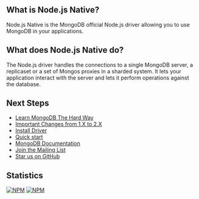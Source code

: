 ## What is Node.js Native?

Node.js Native is the MongoDB official Node.js driver allowing you to use MongoDB in your applications.

## What does Node.js Native do?

The Node.js driver handles the connections to a single MongoDB server, a replicaset or a set of Mongos proxies in a sharded system. It lets your application interact with the server and lets it perform operations against the database.

## Next Steps

 * [Learn MongoDB The Hard Way](http://learnmongodbthehardway.com/)
 * [Important Changes from 1.X to 2.X](../../meta/changes-from-1.0)
 * [Install Driver](../../overview/installing)
 * [Quick start](../../overview/quickstart)
 * [MongoDB Documentation](http://mongodb.org/)
 * [Join the Mailing List](../../community/mailing-list)
 * [Star us on GitHub](https://github.com/mongodb/node-mongodb-native)

## Statistics
[![NPM](https://nodei.co/npm/mongodb.png?downloads=true&downloadRank=true)](https://nodei.co/npm/mongodb/) [![NPM](https://nodei.co/npm-dl/mongodb.png?months=6&height=3)](https://nodei.co/npm/mongodb/)
